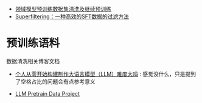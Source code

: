 
- [领域模型预训练数据集清洗及继续预训练](https://zhuanlan.zhihu.com/p/1931461283091292419)
- [Superfiltering：一种高效的SFT数据的过滤方法](https://zhuanlan.zhihu.com/p/720336560)



# 预训练语料


数据清洗相关博客文档

- [个人从零开始构建制作大语言模型（LLM）难度大吗](https://www.zhihu.com/question/655231528/answer/3549498134) : 感觉没什么，只是提到了空格占比的问题会有点参考意义


- [LLM Pretrain Data Project](https://zhuanlan.zhihu.com/p/22520117646)

